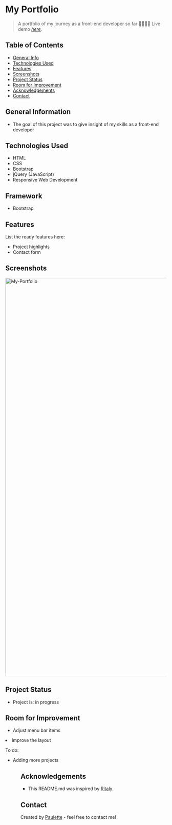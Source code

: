 # My Portfolio
> A portfolio of my journey as a front-end developer so far 👩🏽‍💻🙃
> Live demo [_here_](https://pzf.netlify.app/).

## Table of Contents
* [General Info](#general-information)
* [Technologies Used](#technologies-used)
* [Features](#features)
* [Screenshots](#screenshots)
* [Project Status](#project-status)
* [Room for Improvement](#room-for-improvement)
* [Acknowledgements](#acknowledgements)
* [Contact](#contact)


## General Information
<ul><li>The goal of this project was to give insight of my skills as a front-end developer</li></ul>


## Technologies Used
<ul>
  <li>HTML</li>
  <li>CSS</li>
  <li>Bootstrap</li>
  <li>jQuery (JavaScript)</li>
  <li>Responsive Web Development</li> </ul>
  
  
 ## Framework 
<ul>
  <li>Bootstrap</li></ul>
  


## Features
List the ready features here:
<ul>
  <li>Project highlights</li>
  <li>Contact form</li> </ul>


## Screenshots
<img width="1243" alt="My-Portfolio" src="https://user-images.githubusercontent.com/96970580/160309967-1ad0350e-416e-47f6-b56f-fb2b400b2bb7.png">





## Project Status
<ul>
<li>Project is: in progress</li></ul>


## Room for Improvement
<ul>
  <li>Adjust menu bar items</ul>
<li>Improve the layout</li></ul>


To do:
<ul>
  <li>Adding more projects</li><ul>


## Acknowledgements
  <ul><li>This README.md was inspired by <a href ="https://github.com/ritaly"> Ritaly</a></li></ul>

## Contact
Created by [Paulette](https://pzf.netlify.app/) - feel free to contact me!


































